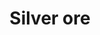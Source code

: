 ---
layout: item
title: Silver ore
item-id: 442
datatable: true
id: 442
name: "Silver ore"
members: false
lowalch: 30
highalch: 45
examine: "This needs refining."
monsters:
  - id: 301
    name: "Black Heather"
    members: false
    combat_level: 34
    wiki_url: "https://oldschool.runescape.wiki/w/Black_Heather"
    drops:
      - quantity: "1"
        rarity: 0.0859375
    image: "https://oldschool.runescape.wiki/images/thumb/8/8b/Black_Heather.png/120px-Black_Heather.png?fdbff"
  - id: 302
    name: "Donny the lad"
    members: false
    combat_level: 34
    wiki_url: "https://oldschool.runescape.wiki/w/Donny_the_lad"
    drops:
      - quantity: "1"
        rarity: 0.0859375
    image: "https://oldschool.runescape.wiki/images/thumb/3/3e/Donny_the_lad.png/150px-Donny_the_lad.png?67758"
  - id: 303
    name: "Speedy Keith"
    members: false
    combat_level: 34
    wiki_url: "https://oldschool.runescape.wiki/w/Speedy_Keith"
    drops:
      - quantity: "1"
        rarity: 0.0859375
    image: "https://oldschool.runescape.wiki/images/thumb/c/c3/Speedy_Keith.png/130px-Speedy_Keith.png?197ec"
  - id: 458
    name: "Lizard"
    members: true
    combat_level: 42
    wiki_url: "https://oldschool.runescape.wiki/w/Lizard"
    drops:
      - quantity: "1"
        rarity: 0.0234375
    image: "https://oldschool.runescape.wiki/images/thumb/8/85/Desert_lizard.png/150px-Desert_lizard.png?58ef5"
  - id: 459
    name: "Desert Lizard"
    members: true
    combat_level: 24
    wiki_url: "https://oldschool.runescape.wiki/w/Desert_Lizard"
    drops:
      - quantity: "1"
        rarity: 0.0234375
    image: "https://oldschool.runescape.wiki/images/thumb/8/85/Desert_lizard.png/220px-Desert_lizard.png?58ef5"
  - id: 462
    name: "Small Lizard"
    members: true
    combat_level: 12
    wiki_url: "https://oldschool.runescape.wiki/w/Small_Lizard"
    drops:
      - quantity: "1"
        rarity: 0.0234375
    image: "https://oldschool.runescape.wiki/images/thumb/f/fc/Small_Lizard.png/220px-Small_Lizard.png?dc8b8"
  - id: 3169
    name: "Aviansie"
    members: true
    combat_level: 69
    wiki_url: "https://oldschool.runescape.wiki/w/Aviansie#Level_69"
    drops:
      - quantity: "1"
        rarity: 0.078125
    image: "https://oldschool.runescape.wiki/images/thumb/e/ec/Aviansie_%28level_69%29.png/230px-Aviansie_%28level_69%29.png?bc4a8"
  - id: 3170
    name: "Aviansie"
    members: true
    combat_level: 79
    wiki_url: "https://oldschool.runescape.wiki/w/Aviansie#Level_79_(1)"
    drops:
      - quantity: "1"
        rarity: 0.078125
    image: "https://oldschool.runescape.wiki/images/thumb/e/ec/Aviansie_%28level_69%29.png/230px-Aviansie_%28level_69%29.png?bc4a8"
  - id: 3171
    name: "Aviansie"
    members: true
    combat_level: 84
    wiki_url: "https://oldschool.runescape.wiki/w/Aviansie#Level_84"
    drops:
      - quantity: "1"
        rarity: 0.078125
    image: "https://oldschool.runescape.wiki/images/thumb/e/ec/Aviansie_%28level_69%29.png/230px-Aviansie_%28level_69%29.png?bc4a8"
  - id: 3172
    name: "Aviansie"
    members: true
    combat_level: 83
    wiki_url: "https://oldschool.runescape.wiki/w/Aviansie#Level_83"
    drops:
      - quantity: "1"
        rarity: 0.078125
    image: "https://oldschool.runescape.wiki/images/thumb/e/ec/Aviansie_%28level_69%29.png/230px-Aviansie_%28level_69%29.png?bc4a8"
  - id: 3173
    name: "Aviansie"
    members: true
    combat_level: 92
    wiki_url: "https://oldschool.runescape.wiki/w/Aviansie#Level_92"
    drops:
      - quantity: "1"
        rarity: 0.078125
    image: "https://oldschool.runescape.wiki/images/thumb/e/ec/Aviansie_%28level_69%29.png/230px-Aviansie_%28level_69%29.png?bc4a8"
  - id: 3174
    name: "Aviansie"
    members: true
    combat_level: 97
    wiki_url: "https://oldschool.runescape.wiki/w/Aviansie#Level_97_(1)"
    drops:
      - quantity: "1"
        rarity: 0.078125
    image: "https://oldschool.runescape.wiki/images/thumb/e/ec/Aviansie_%28level_69%29.png/230px-Aviansie_%28level_69%29.png?bc4a8"
  - id: 3175
    name: "Aviansie"
    members: true
    combat_level: 137
    wiki_url: "https://oldschool.runescape.wiki/w/Aviansie#Level_137"
    drops:
      - quantity: "1"
        rarity: 0.078125
    image: "https://oldschool.runescape.wiki/images/thumb/e/ec/Aviansie_%28level_69%29.png/230px-Aviansie_%28level_69%29.png?bc4a8"
  - id: 3176
    name: "Aviansie"
    members: true
    combat_level: 148
    wiki_url: "https://oldschool.runescape.wiki/w/Aviansie#Level_148"
    drops:
      - quantity: "1"
        rarity: 0.078125
    image: "https://oldschool.runescape.wiki/images/thumb/e/ec/Aviansie_%28level_69%29.png/230px-Aviansie_%28level_69%29.png?bc4a8"
  - id: 3177
    name: "Aviansie"
    members: true
    combat_level: 71
    wiki_url: "https://oldschool.runescape.wiki/w/Aviansie#Level_71"
    drops:
      - quantity: "1"
        rarity: 0.078125
    image: "https://oldschool.runescape.wiki/images/thumb/e/ec/Aviansie_%28level_69%29.png/230px-Aviansie_%28level_69%29.png?bc4a8"
  - id: 3178
    name: "Aviansie"
    members: true
    combat_level: 73
    wiki_url: "https://oldschool.runescape.wiki/w/Aviansie#Level_73"
    drops:
      - quantity: "1"
        rarity: 0.078125
    image: "https://oldschool.runescape.wiki/images/thumb/e/ec/Aviansie_%28level_69%29.png/230px-Aviansie_%28level_69%29.png?bc4a8"
  - id: 3180
    name: "Aviansie"
    members: true
    combat_level: 89
    wiki_url: "https://oldschool.runescape.wiki/w/Aviansie#Level_89"
    drops:
      - quantity: "1"
        rarity: 0.078125
    image: "https://oldschool.runescape.wiki/images/thumb/e/ec/Aviansie_%28level_69%29.png/230px-Aviansie_%28level_69%29.png?bc4a8"
  - id: 3181
    name: "Aviansie"
    members: true
    combat_level: 94
    wiki_url: "https://oldschool.runescape.wiki/w/Aviansie#Level_94"
    drops:
      - quantity: "1"
        rarity: 0.078125
    image: "https://oldschool.runescape.wiki/images/thumb/e/ec/Aviansie_%28level_69%29.png/230px-Aviansie_%28level_69%29.png?bc4a8"
  - id: 3183
    name: "Aviansie"
    members: true
    combat_level: 131
    wiki_url: "https://oldschool.runescape.wiki/w/Aviansie#Level_131"
    drops:
      - quantity: "1"
        rarity: 0.078125
    image: "https://oldschool.runescape.wiki/images/thumb/e/ec/Aviansie_%28level_69%29.png/230px-Aviansie_%28level_69%29.png?bc4a8"
  - id: 5330
    name: "Cave goblin miner"
    members: true
    combat_level: 11
    wiki_url: "https://oldschool.runescape.wiki/w/Cave_goblin_miner"
    drops:
      - quantity: "1"
        rarity: 0.0390625
    image: "https://oldschool.runescape.wiki/images/thumb/4/41/Cave_goblin_miner_%281%29.png/160px-Cave_goblin_miner_%281%29.png?3dc00"
  - id: 6618
    name: "Crazy archaeologist"
    members: true
    combat_level: 204
    wiki_url: "https://oldschool.runescape.wiki/w/Crazy_archaeologist"
    drops:
      - quantity: "40"
        rarity: 0.046875
    image: "https://oldschool.runescape.wiki/images/thumb/c/c0/Crazy_archaeologist.png/120px-Crazy_archaeologist.png?3ecc9"
  - id: 8614
    name: "Sulphur Lizard"
    members: true
    combat_level: 50
    wiki_url: "https://oldschool.runescape.wiki/w/Sulphur_Lizard"
    drops:
      - quantity: "5-10"
        rarity: 0.0234375
    image: "https://oldschool.runescape.wiki/images/thumb/0/01/Sulphur_Lizard.png/270px-Sulphur_Lizard.png?64f41"
  - id: 9049
    name: "Zalcano"
    members: true
    combat_level: 336
    wiki_url: "https://oldschool.runescape.wiki/w/Zalcano"
    drops:
      - quantity: "102-800"
        rarity: 0.08333333333333333
    image: "https://oldschool.runescape.wiki/images/thumb/3/30/Zalcano.png/200px-Zalcano.png?6244d"
---